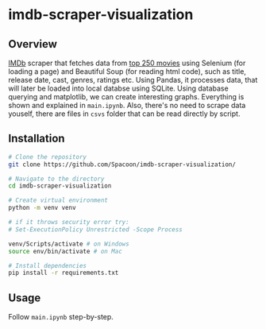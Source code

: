 
# imdb-scraper-visualization

## Overview
[IMDb](https://www.imdb.com/) scraper that fetches data from [top 250 movies](https://www.imdb.com/chart/top/) using Selenium (for loading a page) and Beautiful Soup (for reading html code), such as title, release date, cast, genres, ratings etc. Using Pandas, it processes data, that will later be loaded into local databse using SQLite. Using database querying and matplotlib, we can create interesting graphs. Everything is shown and explained in `main.ipynb`. Also, there's no need to scrape data youself, there are files in `csvs` folder that can be read directly by script.




## Installation

```bash
# Clone the repository
git clone https://github.com/Spacoon/imdb-scraper-visualization/

# Navigate to the directory
cd imdb-scraper-visualization

# Create virtual environment
python -m venv venv

# if it throws security error try:
# Set-ExecutionPolicy Unrestricted -Scope Process

venv/Scripts/activate # on Windows
source env/bin/activate # on Mac

# Install dependencies
pip install -r requirements.txt
```

## Usage
Follow `main.ipynb` step-by-step.

